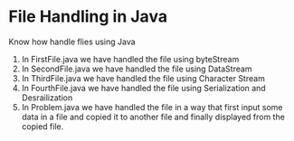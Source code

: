 # File Handling in Java
Know how handle flies using Java

1.  In FirstFile.java we have handled the file using byteStream
2.  In SecondFile.java we have handled the file using DataStream
3.  In ThirdFile.java we have handled the file using Character Stream
4.  In FourthFile.java we have handled the file using Serialization and Desrailization
5.  In Problem.java we have handled the file in a way that first input some data in
    a file and copied it to another file and finally displayed from the copied file.
